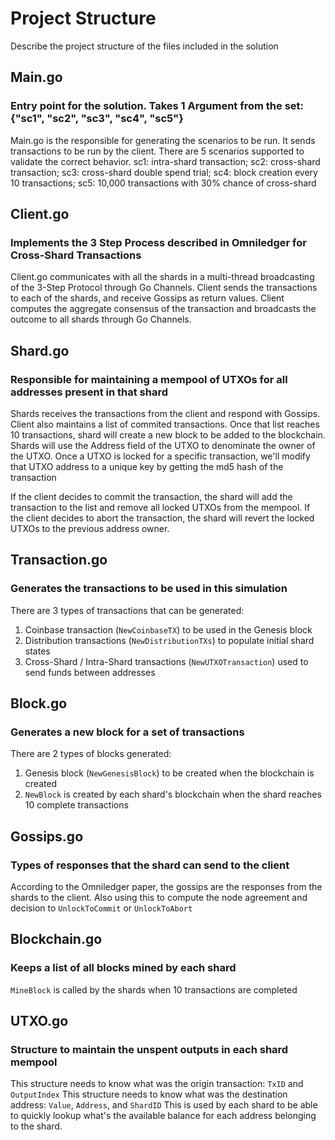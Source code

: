 # Project Structure
Describe the project structure of the files included in the solution

## Main.go
### Entry point for the solution. Takes 1 Argument from the set: {"sc1", "sc2", "sc3", "sc4", "sc5"}
Main.go is the responsible for generating the scenarios to be run.
It sends transactions to be run by the client. There are 5 scenarios supported to validate the correct behavior.
sc1: intra-shard transaction; sc2: cross-shard transaction; sc3: cross-shard double spend trial; sc4: block creation every 10 transactions; sc5: 10,000 transactions with 30% chance of cross-shard 

## Client.go
### Implements the 3 Step Process described in Omniledger for Cross-Shard Transactions
Client.go communicates with all the shards in a multi-thread broadcasting of the 3-Step Protocol through Go Channels. 
Client sends the transactions to each of the shards, and receive Gossips as return values.
Client computes the aggregate consensus of the transaction and broadcasts the outcome to all shards through Go Channels. 

## Shard.go 
### Responsible for maintaining a mempool of UTXOs for all addresses present in that shard
Shards receives the transactions from the client and respond with Gossips. 
Client also maintains a list of commited transactions. Once that list reaches 10 transactions, shard will create a new block to be added to the blockchain.
Shards will use the Address field of the UTXO to denominate the owner of the UTXO. 
Once a UTXO is locked for a specific transaction, we'll modify that UTXO address to a unique key by getting the md5 hash of the transaction

If the client decides to commit the transaction, the shard will add the transaction to the list and remove all locked UTXOs from the mempool.
If the client decides to abort the transaction, the shard will revert the locked UTXOs to the previous address owner. 

## Transaction.go
### Generates the transactions to be used in this simulation
There are 3 types of transactions that can be generated:
1. Coinbase transaction (```NewCoinbaseTX```) to be used in the Genesis block
2. Distribution transactions (```NewDistributionTXs```) to populate initial shard states 
3. Cross-Shard / Intra-Shard transactions (```NewUTXOTransaction```) used to send funds between addresses

## Block.go
### Generates a new block for a set of transactions
There are 2 types of blocks generated: 
1. Genesis block (```NewGenesisBlock```) to be created when the blockchain is created
2. ```NewBlock``` is created by each shard's blockchain when the shard reaches 10 complete transactions 

## Gossips.go
### Types of responses that the shard can send to the client
According to the Omniledger paper, the gossips are the responses from the shards to the client. 
Also using this to compute the node agreement and decision to ```UnlockToCommit``` or ```UnlockToAbort```

## Blockchain.go
### Keeps a list of all blocks mined by each shard
```MineBlock``` is called by the shards when 10 transactions are completed

## UTXO.go
### Structure to maintain the unspent outputs in each shard mempool
This structure needs to know what was the origin transaction: ```TxID``` and ```OutputIndex```
This structure needs to know what was the destination address: ```Value```, ```Address```, and ```ShardID```
This is used by each shard to be able to quickly lookup what's the available balance for each address belonging to the shard. 
